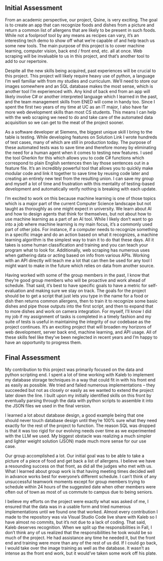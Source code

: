 ## Initial Assessment
From an academic perspective, our project, Qsine, is very exciting. The goal is to create an app that can recognize foods and dishes from a picture and return a common list of allergens that are likely to be present in such foods. While not a foolproof tool by any means as recipes can vary, it’s an interesting tech demo to show off what we’re capable of and help teach us some new tools. The main purpose of this project is to cover machine learning, computer vision, back end / front end, etc. all at once. Web scraping will be invaluable to us in this project, and that’s another tool to add to our repertoire.

Despite all the new skills being acquired, past experiences will be crucial to this project. This project will likely require heavy use of python, a language I’m well familiar with from my studies and curriculum. We’ll need to store our images somewhere and an SQL database makes the most sense, which is another tool I’m experienced with. Any kind of back end from an app will likely involve C# or another interpreted language which I learned in the past, and the team management skills from ENED will come in handy too. Since I spent the first two years of my time at UC as an IT major, I also have far more web development skills than most CS students. This means I can help with the web scraping we need to do and take care of the automated data acquisition so we can get to the meat of the project sooner.

As a software developer at Siemens, the biggest unique skill I bring to the table is testing. While developing features on Solution Link I wrote hundreds of test cases, many of which are still in production today. The purpose of these automated tests was to save time and therefore money by eliminating the need for a human agent when it comes to testing new features. I used the tool Gherkin for this which allows you to code C# functions which correspond to plain English sentences then lay those sentences out in a feature file. It’s an incredibly powerful tool that allows you to quickly make modular code and link it together to save time by reusing code later and creating an entirely new test from the resulting union. I can save my group and myself a lot of time and frustration with this mentality of testing-based development and automatically verify nothing is breaking with each update.

I’m excited to work on this because machine learning is one of those topics which is a major part of the current Computer Science landscape but not taught as thoroughly as one might expect in university. We learn about AI and how to design agents that think for themselves, but not about how to use machine learning as a part of an AI tool. While I likely don’t want to go into a job where machine learning is my main focus, it’s a commonly used part of other jobs. For instance, if a computer needs to recognize something in a specific image and do an action based on what it recognizes, a machine learning algorithm is the simplest way to train it to do that these days. All it takes is some human classification and training and you can teach your program what to look for. Additionally, web scraping has numerous uses when gathering data or acting based on info from various APIs. Working with an API directly will teach me a lot that can then be used for any tool I might want to make in the future which relies on data from another source.

Having worked with some of the group members in the past, I know that they’re good group members who will be proactive and work ahead of schedule. That said, it’s best to have specific goals to have a metric for self-evaluation and making sure we stay on track. The goals for the project should be to get a script that just lets you type in the name for a food or dish then returns common allergens, then to train it to recognize some basic dishes and pipe those outputs into the first script, and then to expand that to more dishes and work on camera integration. For myself, I’ll know I did my job if my assignment of tasks is completed in a timely fashion and my suite of tests is useful in maintaining the integrity of our codebase as the project continues. It’s an exciting project that will broaden my horizons of web development, server back end, machine learning, and API usage. All of these skills feel like they’ve been neglected in recent years and I’m happy to have an opportunity to progress them.
## Final Assessment
My contribution to this project was primarily focused on the data and python scripting end. I spent a lot of time working with Kaleb to implement my database storage techniques in a way that could fit in with his front end as easily as possible. We tried and failed numerous implementations – they succeeded but not as closely or easily as we wanted to extend the project later down the line. I built upon my initially identified skills on this front by eventually parsing through the data with python scripts to assemble it into the JSON files we used in the final version.

I learned a lot about database design, a good example being that one should never touch database design until they’re 100% sure what they need exactly for the rest of the project to function. The reason SQL was dropped is that it was too rigid for our evolving needs over time as we experimented with the LLM we used. My biggest obstacle was realizing a much simpler and lighter weight solution  (JSON) made much more sense for our use case. 

Our group accomplished a lot. Our initial goal was to be able to take a picture of a piece of food and get back a list of allergens. I believe we have a resounding success on that front, as did all the judges who met with us. What I learned about group work is that having meeting times decided well in advance works best for everyone’s different schedule. I can’t think of any unsuccessful teamwork moments except for group members trying to schedule within 24 hours of the suggested date when other members were often out of town as most of us commute to campus due to being seniors.

I believe my efforts on the project were exactly what was asked of me, I ensured that the data was in a usable form and tried numerous implementations until we found one that worked. Almost every contribution I made to the repository was via Visual Studio Code live share with Kaleb so I have almost no commits, but it’s not due to a lack of coding. That said, Kaleb deserves recognition. When we split up the responsibilities in Fall, I don’t think any of us realized that the responsibilities he took would be so much of the project. He had assistance any time he needed it, but the front end and training were more than any of the rest of us did. If I could go back, I would take over the image training as well as the database. It wasn’t as intense as the front end work, but it would’ve taken some work off his plate.

